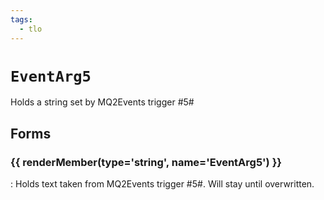 ```yaml
---
tags:
  - tlo
---
```

# `EventArg5`

<!--tlo-desc-start-->
Holds a string set by MQ2Events trigger #5#
<!--tlo-desc-end-->

## Forms
<!--tlo-forms-start-->
### {{ renderMember(type='string', name='EventArg5') }}

:   Holds text taken from MQ2Events trigger #5#. Will stay until overwritten.

<!--tlo-forms-end-->

<!--tlo-linkrefs-start-->
[string]: ../macroquest/reference/data-types/datatype-string.md
<!--tlo-linkrefs-end-->